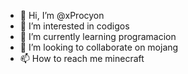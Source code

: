 - 👋 Hi, I’m @xProcyon
- 👀 I’m interested in codigos
- 🌱 I’m currently learning programacion
- 💞️ I’m looking to collaborate on mojang
- 📫 How to reach me minecraft

<!---
xProcyon/xProcyon is a ✨ special ✨ repository because its `README.md` (this file) appears on your GitHub profile.
You can click the Preview link to take a look at your changes.
--->

